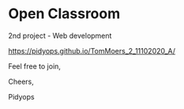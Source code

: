 # Open Classroom 
2nd project - Web development

https://pidyops.github.io/TomMoers_2_11102020_A/

Feel free to join,

Cheers,

Pidyops
